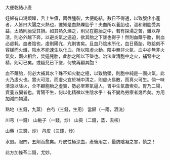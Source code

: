 大便乾結小產

妊婦有口渴煩躁，舌上生瘡，兩唇腫裂，大便乾結，數日不得通，以致腹疼小產者，人皆曰大腸之火熱也，誰知是血熱爍胎乎！夫血所以養胎也，溫和則胎受其益，太熱則胎受其損。如其熱久爍之，則兒在胞胎之中，若有探湯之苦，難以存活，則必外越下奔，以避炎氣之逼迫，欲其胎之下墜也得乎！然則血蔭乎胎，則血必虛耗。血者陰也，虛則陽亢，亢則害矣。且血乃陰水所化，血日蔭胎，取給刻不容緩而火熾，陰水不能速生以化血，所以陰虛火動。陰中無非火氣，血中亦無非火氣矣，兩火相合，焚逼兒胎，此胎之所以下墜也。治法宜清胞中之火，補腎中之精，則可已矣。或疑兒已下墜，何故再顧其胞？

血不蔭胎，何必大補其水？殊不知火動之極，以致胎墜，則胞中純是一團火氣，此火乃虛火也。實火可泄，而虛火宜於補中清之，則虛火易散，而真火可生。倘一味清涼以降火，全不顧胞胎之虛實，勢必至寒氣逼人，胃中生氣蕭索矣。胃乃二陽，資養五臟者也。胃陽不生，何以化精微以生陰水乎！有不變為勞瘵者幾希矣。方用加減四物湯。 

熟地（五錢，九蒸） 白芍（三錢，生用） 當歸（一兩，酒洗） 

川芎（一錢） 山梔子（一錢，炒） 山萸（二錢，蒸，去核） 

山藥（三錢，炒） 丹皮（三錢，炒） 

水煎。服四，五劑而愈矣。丹皮性極涼血，產後用之，最防陰凝之害，慎之！ 

此方加條芩二錢，尤妙。 

